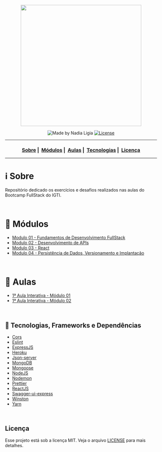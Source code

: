 <p align="center">
  <img src="assets/logo.jpeg" width="400">
</p>

<p align="center">
  <img alt="Made by Nadia Ligia" src="https://img.shields.io/badge/made%20by-Nadia%20Ligia-informational">
  
  <a href="license.md">
  <img alt="License" src="https://img.shields.io/badge/License-MIT-informational">
  </a>
</p>

___

<h3 align="center">
  <a href="#information_source-sobre">Sobre</a>&nbsp;|&nbsp;
  <a href="#book-modulos">Módulos</a>&nbsp;|&nbsp;
  <a href="#book-aulas">Aulas</a>&nbsp;|&nbsp;
  <a href="#rocket-tecnologias-frameworks-dependencias">Tecnologias</a>&nbsp;|&nbsp;
  <a href="#licença">Licença</a>
</h3>

___

# :information_source: Sobre

Repositório dedicado os exercícios e desafios realizados nas aulas do Bootcamp FullStack do IGTI.

<br>

# :book: Módulos

- [Modulo 01 - Fundamentos de Desenvolvimento FullStack](./Modulo-01)
- [Modulo 02 - Desenvolvimento de APIs](./Modulo-02)
- [Modulo 03 - React](./Modulo-03)
- [Modulo 04 - Persistência de Dados, Versionamento e Implantação](./Modulo-04)

<br>

# :book: Aulas

- [1ª Aula Interativa - Módulo 01](./Aulas/fake-backend)
- [1ª Aula Interativa - Módulo 02](./Aulas/brasileirao)

<br>

## :rocket: Tecnologias, Frameworks e Dependências

- [Cors](https://www.npmjs.com/package/cors)
- [Eslint](https://eslint.org)
- [ExpressJS](https://expressjs.com/pt-br/)
- [Heroku](https://www.heroku.com/)
- [Json-server](https://www.npmjs.com/package/json-server)
- [MongoDB](https://www.mongodb.com/)
- [Mongoose](https://www.npmjs.com/package/mongoose)
- [NodeJS](https://nodejs.org/en/)
- [Nodemon](https://www.npmjs.com/package/nodemon)
- [Prettier](https://prettier.io)
- [ReactJS](https://reactjs.org/)
- [Swagger-ui-express](https://www.npmjs.com/package/swagger-ui-express)
- [Winston](https://www.npmjs.com/package/winston)
- [Yarn](https://yarnpkg.com)

<br>

## Licença 

Esse projeto está sob a licença MIT. Veja o arquivo [LICENSE](LICENSE) para mais detalhes.